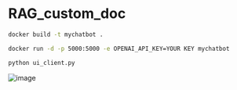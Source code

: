 # RAG_custom_doc

```bash
docker build -t mychatbot . 
```
  

```bash
docker run -d -p 5000:5000 -e OPENAI_API_KEY=YOUR KEY mychatbot
```

```bash
python ui_client.py
```

![image](https://github.com/enrypiff/RAG_custom_doc/assets/139701172/0b2bb9fd-be00-476f-9403-1a13554e3ca8)
